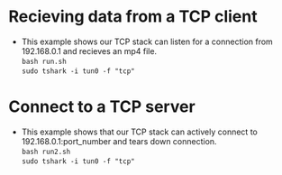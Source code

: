 
# Recieving data from a TCP client
* This example shows our TCP stack can listen for a connection from 192.168.0.1 and recieves an mp4 file.   
`bash run.sh`  
`sudo tshark -i tun0 -f "tcp"`

# Connect to a TCP server
* This example shows that our TCP stack can actively connect to 192.168.0.1:port_number and tears down connection.  
`bash run2.sh`  
`sudo tshark -i tun0 -f "tcp"`
